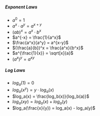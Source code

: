 ##### Exponent Laws
- $a^0 = 1$
- $a^x \cdot a^y = a^{x+y}$
- $(ab)^x = a^x \cdot b^x$
- $a^{-x} = \frac{1}{a^x}$
- $\frac{a^x}{a^y} = a^{x-y}$
- $(\frac{a}{b})^x = \frac{a^x}{b^x}$
- $a^{\frac{1}{x}} = \sqrt[x]{a}$
- $(a^x)^y = a^{xy}$

##### Log Laws
- $log_a(1) = 0$
- $log_a(x^y) = y \cdot log_a(x)$
- $log_a(x) = \frac{log_b(x)}{log_b(a)}$
- $log_a(xy) = log_a(x) + log_a(y)$
- $log_a(\frac{x}{y}) = log_a(x) - log_a(y)$

